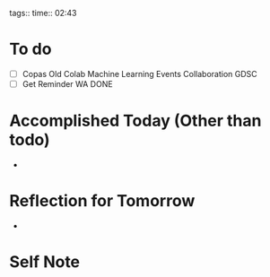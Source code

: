 tags:: 
time:: 02:43

# To do
- [ ] Copas Old Colab Machine Learning Events Collaboration GDSC
- [ ] Get Reminder WA DONE

# Accomplished Today (Other than todo)
- 

# Reflection for Tomorrow
- 

# Self Note